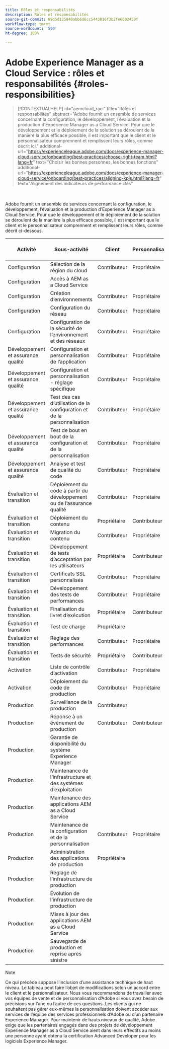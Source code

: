 ```yaml
---
title: Rôles et responsabilités
description: Rôles et responsabilités
source-git-commit: 09d5d125840abb6d6cc5443816f3b2fe6602459f
workflow-type: tm+mt
source-wordcount: '500'
ht-degree: 100%

---
```



# Adobe Experience Manager as a Cloud Service : rôles et responsabilités {#roles-responsibilities}

>[!CONTEXTUALHELP]
>id="aemcloud_raci"
>title="Rôles et responsabilités"
>abstract="Adobe fournit un ensemble de services concernant la configuration, le développement, l’évaluation et la production d’Experience Manager as a Cloud Service. Pour que le développement et le déploiement de la solution se déroulent de la manière la plus efficace possible, il est important que le client et le personnalisateur comprennent et remplissent leurs rôles, comme décrit ici."
>additional-url="https://experienceleague.adobe.com/docs/experience-manager-cloud-service/onboarding/best-practices/choose-right-team.html?lang=fr" text="Choisir les bonnes personnes, les bonnes fonctions"
>additional-url="https://experienceleague.adobe.com/docs/experience-manager-cloud-service/onboarding/best-practices/aligning-kpis.html?lang=fr" text="Alignement des indicateurs de performance clés"

<br></br>
Adobe fournit un ensemble de services concernant la configuration, le développement, l’évaluation et la production d’Experience Manager as a Cloud Service. Pour que le développement et le déploiement de la solution se déroulent de la manière la plus efficace possible, il est important que le client et le personnalisateur comprennent et remplissent leurs rôles, comme décrit ci-dessous.


| Activité | Sous-activité | Client | Personnalisateur | Adobe | Fonctionnalité de Cloud Manager |
|---------------------------------|-------------------------------------------------------|-------------|-------------|---------|-----------------------------|
| Configuration | Sélection de la région du cloud | Contributeur | Propriétaire | Conseiller | Oui |
| Configuration | Accès à AEM as a Cloud Service |  |  | Propriétaire | Oui |
| Configuration | Création d’environnements | Contributeur | Propriétaire | Conseiller | Oui |
| Configuration | Configuration du réseau | Contributeur | Propriétaire | Conseiller | Oui |
| Configuration | Configuration de la sécurité de l’environnement et des réseaux | Contributeur | Propriétaire | Conseiller | Oui |
| Développement et assurance qualité | Configuration et personnalisation de l’application | Contributeur | Propriétaire |  |  |
| Développement et assurance qualité | Configuration et personnalisation - réglage spécifique | Contributeur | Propriétaire |  |  |
| Développement et assurance qualité | Test des cas d’utilisation de la configuration et de la personnalisation | Contributeur | Propriétaire |  |  |
| Développement et assurance qualité | Test de bout en bout de la configuration et de la personnalisation | Contributeur | Propriétaire |  |  |
| Développement et assurance qualité | Analyse et test de qualité du code | Contributeur | Propriétaire | Conseiller | Oui |
| Évaluation et transition | Déploiement du code à partir du développement ou de l’assurance qualité | Contributeur | Propriétaire | Conseiller | Oui |
| Évaluation et transition | Déploiement du contenu | Propriétaire | Contributeur |  |  |
| Évaluation et transition | Migration du contenu | Contributeur | Propriétaire |  |  |
| Évaluation et transition | Développement de tests d’acceptation par les utilisateurs | Propriétaire | Contributeur |  |  |
| Évaluation et transition | Certificats SSL personnalisés | Contributeur | Propriétaire | Conseiller | Oui |
| Évaluation et transition | Développement des tests de performances | Contributeur | Propriétaire |  |  |
| Évaluation et transition | Finalisation du livret d’exécution | Propriétaire | Contributeur |  |  |
| Évaluation et transition | Test de charge | Propriétaire |  |  |  |
| Évaluation et transition | Réglage des performances | Contributeur | Propriétaire |  |  |
| Évaluation et transition | Tests de sécurité | Propriétaire | Contributeur |  |  |
| Activation | Liste de contrôle d’activation | Contributeur | Propriétaire |  |  |
| Activation | Déploiement du code de production | Contributeur | Propriétaire | Conseiller | Oui |
| Production | Surveillance de la production | Contributeur |  | Propriétaire |  |
| Production | Réponse à un événement de production | Contributeur | Contributeur | Propriétaire |  |
| Production | Garantie de disponibilité du système Experience Manager |  |  | Propriétaire |  |
| Production | Maintenance de l’infrastructure et des systèmes d’exploitation |  |  | Propriétaire |  |
| Production | Maintenance des applications AEM as a Cloud Service |  |  | Propriétaire |  |
| Production | Maintenance de la configuration et de la personnalisation | Contributeur | Propriétaire |  |  |
| Production | Administration des applications de production | Propriétaire |  |  |  |
| Production | Réglage de l’infrastructure de production |  |  | Propriétaire |  |
| Production | Évolution de l’infrastructure de production |  |  | Propriétaire |  |
| Production | Mises à jour des applications AEM as a Cloud Service |  |  | Propriétaire |  |
| Production | Sauvegarde de production et reprise après sinistre |  |  | Propriétaire |  |

>[!NOTE]
>
> Ce qui précède suppose l’inclusion d’une assistance technique de haut niveau. Le tableau peut faire l’objet de modifications selon un accord entre le client et le personnalisateur. Nous vous recommandons de travailler avec vos équipes de vente et de personnalisation d’Adobe si vous avez besoin de précisions sur l’une ou l’autre de ces questions.
> Les clients qui ne souhaitent pas gérer eux-mêmes la personnalisation doivent accéder aux services de l’équipe des services professionnels d’Adobe ou d’un partenaire Experience Manager.
>Pour maintenir de hauts niveaux de qualité, Adobe exige que les partenaires engagés dans des projets de développement Experience Manager as a Cloud Service aient dans leurs effectifs au moins une personne ayant obtenu la certification Advanced Developer pour les logiciels Experience Manager.
